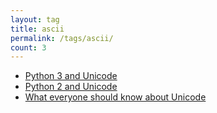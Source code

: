 ```yaml
---
layout: tag
title: ascii
permalink: /tags/ascii/
count: 3
---
```


- [Python 3 and Unicode](https://kishuagarwal.github.io/unicode-in-python3.html)
- [Python 2 and Unicode](https://kishuagarwal.github.io/unicode-in-python2.html)
- [What everyone should know about Unicode](https://kishuagarwal.github.io/unicode.html)
